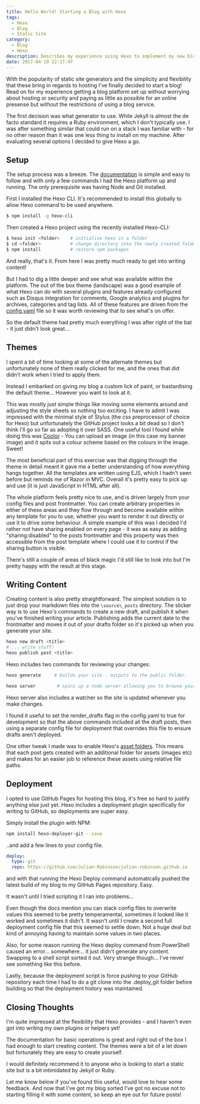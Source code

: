 ```yaml
---
title: Hello World! Starting a Blog with Hexo
tags:
  - Hexo
  - Blog
  - Static Site
category:
  - Blog
  - Hexo
description: Describes my experience using Hexo to implement my new blogging platform
date: 2017-04-10 22:17:47
---
```


With the popularity of static site generators and the simplicity and flexibility that these bring in regards to hosting I've finally decided to start a blog!
Read on for my experience getting a blog platform set up without worrying about hosting or security and paying as little as possible for an online presense but without the restrictions of using a blog service.
<!-- More --> 

The first decision was what generator to use.  While Jekyll is almost the de facto standard it requires a Ruby environment, which I don't typically use. I was after something similar that could run on a stack I was familiar with - for no other reason than it was one less thing to install on my machine. After evaluating several options I decided to give Hexo a go. 

## Setup

The setup process was a breeze. The [documentation](https://hexo.io/docs/setup.html) is simple and easy to follow and with only a few commands I had the Hexo platform up and running. The only prerequisite was having Node and Git installed.

First I installed the Hexo CLI. It's recommended to install this globally to allow Hexo command to be used anywhere.  
``` bash
$ npm install -g hexo-cli
```

Then created a Hexo project using the recently installed Hexo-CLI: 
``` bash
$ hexo init <folder>    # initialise hexo in a folder
$ cd <folder>           # change directory into the newly created folder
$ npm install           # restore npm packages
```

And really, that's it. From here I was pretty much ready to get into writing content!

But I had to dig a little deeper and see what was available within the platform. The out of the box theme (landscape) was a good example of what Hexo can do with several plugins and features already configured such as Disqus integration for comments, Google analytics and plugins for archives, categories and tag lists. All of these features are driven from the [config.yaml](https://hexo.io/docs/configuration.html) file so it was worth reviewing that to see what's on offer.

So the default theme had pretty much everything I was after right of the bat - it just didn't look great... 

## Themes

I spent a bit of time looking at some of the alternate themes but unfortunately none of them really clicked for me, and the ones that did didn't work when I tried to apply them.  

Instead I embarked on giving my blog a custom lick of paint, or bastardising the default theme... However you want to look at it. 

This was mostly just simple things like moving some elements around and adjusting the style sheets so nothing too exciting. I have to admit I was impressed with the minimal style of Stylus (the css preprocessor of choice for Hexo) but unfortunately the GitHub project looks a bit dead so I don't think I'll go so far as adopting it over SASS.
One useful tool I found while doing this was [Coolor](https://coolors.co/) - You can upload an image (in this case my banner image) and it spits out a colour scheme based on the colours in the image. Sweet!

The most beneficial part of this exercise was that digging through the theme in detail meant it gave me a better understanding of how everything hangs together. All the templates are written using EJS, which I hadn't seen before but reminds me of Razor in MVC. Overall it's pretty easy to pick up and use (it is just JavaScript in HTML after all).

The whole platform feels pretty nice to use, and is driven largely from your config files and post frontmatter. You can create arbitrary properties in either of these areas and they flow through and become available within any template for you to use, whether you want to render it out directly or use it to drive some behaviour.
A simple example of this was I decided I'd rather not have sharing enabled on every page - it was as easy as adding  "sharing:disabled" to the posts frontmatter and this property was then accessible from the post template where I could use it to control if the sharing button is visible.

There's still a couple of areas of black magic I'd still like to look into but I'm pretty happy with the result at this stage. 

## Writing Content

Creating content is also pretty straightforward. The simplest solution is to just drop your markdown files into the `\source\_posts` directory. 
The slicker way is to use Hexo's commands to create a new draft, and publish it when you've finished writing your article. Publishing adds the current date to the frontmatter and moves it out of your drafts folder so it's picked up when you generate your site. 

``` bash
hexo new draft <title> 
# ... write stuff! 
hexo publish post <title> 
```

Hexo includes two commands for reviewing your changes: 
``` bash
hexo generate     # builds your site - outputs to the public folder.

hexo server        # spins up a node server allowing you to browse your site locally. 
```

Hexo server also includes a watcher so the site is updated whenever you make changes. 

I found it useful to set the render_drafts flag in the config.yaml to true for development so that the above commands included all the draft posts, then using a separate config file for deployment that overrides this file to ensure drafts aren't deployed. 

One other tweak I made was to enable Hexo's [asset folders](https://hexo.io/docs/asset-folders.html). This means that each post gets created with an additional folder for assets (images etc) and makes for an easier job to reference these assets using relative file paths.

## Deployment

I opted to use GitHub Pages for hosting this blog, it's free so hard to justify anything else just yet. Hexo includes a deployment plugin specifically for writing to GitHub, so deployments are super easy.

Simply install the plugin with NPM:

``` bash
npm install hexo-deployer-git --save
```
..and add a few lines to your config file. 

``` yaml
deploy:
  type: git
  repo: https://github.com/Julian-Robinson/julian-robinson.github.io
```
and with that running the Hexo Deploy command automatically pushed the latest build of my blog to my GitHub Pages repository. Easy.

It wasn't until I tried scripting it I ran into problems...

Even though the docs mention you can stack config files to overwrite values this seemed to be pretty temperamental, sometimes it looked like it worked and sometimes it didn't. It wasn't until I create a second full deployment config file that this seemed to settle down. Not a huge deal but kind of annoying having to maintain some values in two places.

Also, for some reason running the Hexo deploy command from PowerShell caused an error... somewhere... it just didn't generate any content.  Swapping to a shell script sorted it out. Very strange though... I've never see something like this before.

Lastly, because the deployment script is force pushing to your GitHub repository each time I had to do a git clone into the .deploy_git folder before building so that the deployment history was maintained.

## Closing Thoughts

I'm quite impressed at the flexibility that Hexo provides - and I haven't even got into writing my own plugins or helpers yet! 

The documentation for basic operations is great and right out of the box I had enough to start creating content.  The themes were a bit of a let down but fortunately they are easy to create yourself. 

I would definitely recommend it to anyone who is looking to start a static site but is a bit intimidated by Jekyll or Ruby. 

Let me know below if you've found this useful, would love to hear some feedback.
And now that I've got my blog sorted I've got no excuse not to starting filling it with some content, so keep an eye out for future posts!
